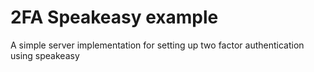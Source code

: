 # 2FA Speakeasy example

A simple server implementation for setting up two factor authentication using speakeasy
